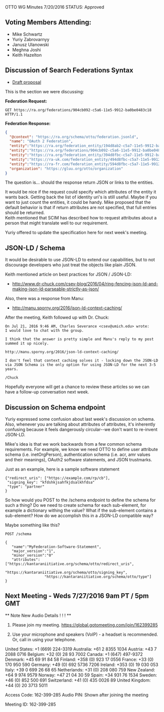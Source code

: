 OTTO WG Minutes 7/20/2016
STATUS: Approved

## Voting Members Attending:
 - Mike Schwartz
 - Yuriy Zabrovarnyy
 - Janusz Ulanowski
 - Meghna Joshi
 - Keith Hazelton

## Discussion of Search Federations Syntax

 * [Draft proposal](https://github.com/KantaraInitiative/wg-otto/blob/master/docs/proposal/proposal.md)

This is the section we were discussing:

**Federation Request:**

```
GET https://ra.org/federations/904cb092-c5a6-11e5-9912-ba0be0483c18 HTTP/1.1
```

**Federation Response:**
```json
{
  "@context": "https://ra.org/schema/otto/federation.jsonld",                      <- context of federation
  "name": "OAuth 2 Federation",                                                    <- name of federation
  "entity":"https://ra.org/federation_entity/194d8ab2-c5a7-11e5-9912-ba0be0483c18",<- reference to entity
  "entity":"https://ra.org/federations/904cb092-c5a6-11e5-9912-ba0be0483c18",      <- reference to federation
  "entity":"https://ra.org/federation_entity/394d8fbc-c5a7-11e5-9912-ba0be0483c18",
  "entity":"https://ra-uk.com/federation_entity/494d8fbc-c5a7-11e5-9912-ba0be0483c18",
  "entity":"https://ra-fr.com/federation_entity/594d8fbc-c5a7-11e5-9912-ba0be0483c18",
  "organization": "https://gluu.org/otto/organization"
}
```

The question is... should the response return JSON or links to the entities. 

It would be nice if the request could specify which attributes of the entity it wants back.
Getting back the list of identity uri's is still useful. Maybe if you want to just
count the entities, it could be handy. Mike proposed that the default behavior is 
that if return attributes are not specified, that full entries should be returned.  
Keith mentioned that SCIM has described how to request attributes about a person that might
translate well to our requirement. 

Yuriy offered to update the specification here for next week's meeting.

## JSON-LD / Schema

It would be desirable to use JSON-LD to extend our capabilities, but to not 
discourage developers who just treat the objects like plain JSON. 

Keith mentioned article on best practices for JSON / JSON-LD:
 * http://www.dr-chuck.com/csev-blog/2016/04/ring-fencing-json-ld-and-making-json-ld-parseable-strictly-as-json/
 
Also, there was a response from Manu:
 * http://manu.sporny.org/2016/json-ld-context-caching/
 
After the meeting, Keith followed up with Dr. Chuck:

```
On Jul 21, 2016 9:46 AM, Charles Severance <csev@umich.edu> wrote:
I would love to chat with the group.

I think that the answer is pretty simple and Manu's reply to my post summed it up nicely.  

http://manu.sporny.org/2016/json-ld-context-caching/

I don't feel that context caching solves it - locking down the JSON-LD via JSON Schema is the only option for using JSON-LD for the next 3-5 years.

/Chuck
```
Hopefully everyone will get a chance to review these articles so we can have a follow-up 
conversation next week.
 

## Discussion on Schema endpoint

Yuriy expressed some confusion about last week's discussion on schema. Also, whenever
you are talking about attributes of attributes, it's inherently confusing because it
feels dangerously circular--we don't want to re-invent JSON-LD.

Mike's idea is that we work backwards from a few common schema requirements. For example,
we know we need OTTO to define user attribute schema (i.e. inetOrgPerson), authentication 
schema (i.e. acr, amr values and their meanings), OAuth2 software statements,
and JSON trustmarks. 

Just as an example, here is a sample software statement

```
{"redirect_uris": ["https://example.com/rp/cb"],
 "signing_key": "kfdshkjsahfkjdsalkhfdsa"
 "type": "partner"
}

```

So how would you POST to the /schema endpoint to define the schema 
for such a thing? Do we need to create schema for each sub-element, 
for example a dictionary withing the value? What if the sub-element 
contains a sub-element? How do we accomplish this in a JSON-LD compatible
way? 

Maybe something like this? 

```
POST /schema

{
   "name":"MyFederation-Software-Statement",
   "major_version":"1",
   "minor_version":"0"
   "attributes": ["https://kantaraniitiative.org/schema/otto/redirect_uris", 
                  "https://kantaraniitiative.org/schema/otto/signing_key", 
                  "https://kantaraniitiative.org/schema/otto/type"]   
}

```

## Next Meeting - Weds 7/27/2016 9am PT / 5pm GMT

  ** Note New Audio Details ! ! ! ** 

1.  Please join my meeting.
https://global.gotomeeting.com/join/162399285

2.  Use your microphone and speakers (VoIP) - a headset is recommended.  Or, call in using your telephone.

United States: +1 (669) 224-3319
Australia: +61 2 8355 1034
Austria: +43 7 2088 0716
Belgium: +32 (0) 28 93 7002
Canada: +1 (647) 497-9372
Denmark: +45 69 91 84 58
Finland: +358 (0) 923 17 0556
France: +33 (0) 170 950 590
Germany: +49 (0) 692 5736 7206
Ireland: +353 (0) 19 030 053
Italy: +39 0 699 26 68 65
Netherlands: +31 (0) 208 080 759
New Zealand: +64 9 974 9579
Norway: +47 21 04 30 59
Spain: +34 931 76 1534
Sweden: +46 (0) 852 500 691
Switzerland: +41 (0) 435 0026 89
United Kingdom: +44 (0) 20 3713 5011

Access Code: 162-399-285
Audio PIN: Shown after joining the meeting

Meeting ID: 162-399-285

